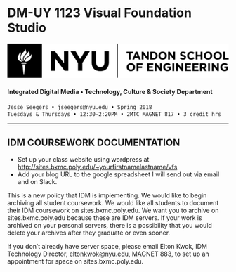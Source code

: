 # DM-UY 1123 Visual Foundation Studio
![NYU](nyu_soe_logo.png)
#### Integrated Digital Media • Technology, Culture & Society Department 
    Jesse Seegers • jseegers@nyu.edu • Spring 2018 
    Tuesdays & Thursdays • 12:30-2:20PM • 2MTC MAGNET 817 • 3 credit hrs
---

## IDM COURSEWORK DOCUMENTATION

* Set up your class website using wordpress at http://sites.bxmc.poly.edu/~yourfirstnamelastname/vfs
* Add your blog URL to the google spreadsheet I will send out via email and on Slack.

This is a new policy that IDM is implementing. We would like to begin archiving all student coursework. We would like all students to document their IDM coursework on sites.bxmc.poly.edu. We want you to archive on sites.bxmc.poly.edu because these are IDM servers. If your work is archived on your personal servers, there is a possibility that you would delete your archives after they graduate or even sooner.

If you don’t already have server space, please email Elton Kwok, IDM Technology Director, eltonkwok@nyu.edu, MAGNET 883, to set up an appointment for space on sites.bxmc.poly.edu.


